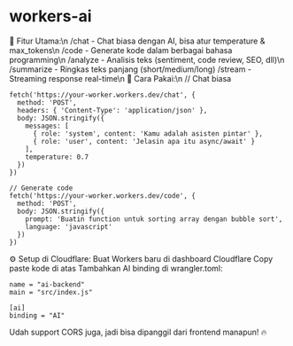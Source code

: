 # workers-ai

🎯 Fitur Utama:\n
/chat - Chat biasa dengan AI, bisa atur temperature & max_tokens\n
/code - Generate kode dalam berbagai bahasa programming\n
/analyze - Analisis teks (sentiment, code review, SEO, dll)\n
/summarize - Ringkas teks panjang (short/medium/long)
/stream - Streaming response real-time\n
📝 Cara Pakai:\n
// Chat biasa
```
fetch('https://your-worker.workers.dev/chat', {
  method: 'POST',
  headers: { 'Content-Type': 'application/json' },
  body: JSON.stringify({
    messages: [
      { role: 'system', content: 'Kamu adalah asisten pintar' },
      { role: 'user', content: 'Jelasin apa itu async/await' }
    ],
    temperature: 0.7
  })
})

// Generate code
fetch('https://your-worker.workers.dev/code', {
  method: 'POST',
  body: JSON.stringify({
    prompt: 'Buatin function untuk sorting array dengan bubble sort',
    language: 'javascript'
  })
})
```

⚙️ Setup di Cloudflare:
Buat Workers baru di dashboard Cloudflare
Copy paste kode di atas
Tambahkan AI binding di wrangler.toml:

```
name = "ai-backend"
main = "src/index.js"

[ai]
binding = "AI"
```
Udah support CORS juga, jadi bisa dipanggil dari frontend manapun! 🔥
